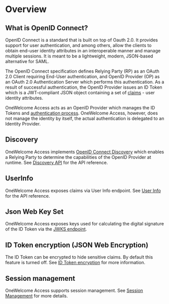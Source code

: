# Overview

## What is OpenID Connect?
OpenID Connect is a standard that is built on top of Oauth 2.0. It provides support for user authentication, and among others, allow the clients to obtain 
end-user identity attributes in an interoperable manner and manage multiple sessions. It is meant to be a lightweight, modern, JSON-based alternative for SAML.

The OpenID Connect specification defines Relying Party (RP) as an OAuth 2.0 Client requiring End-User authentication, and OpenID Provider (OP) as an OAuth 2.0 
Authentication Server which performs this authentication. As a result of successful authentication, the OpenID Provider issues an ID Token which is
a JWT-compliant JSON object containing a set of [claims](scopes-and-claims.md) - user identity attributes.

OneWelcome Access acts as an OpenID Provider which manages the ID Tokens and [authentication process](authentication.md). OneWelcome Access, 
however, does not manage the identity by itself, the actual authentication is delegated to an Identity Provider.

##  Discovery
OneWelcome Access implements [OpenID Connect Discovery](https://openid.net/specs/openid-connect-discovery-1_0.html) which enables a Relying Party
to determine the capabilities of the OpenID Provider at runtime. See [Discovery API](../../../api-reference/oidc/discovery.md) for the API reference. 

## UserInfo
OneWelcome Access exposes claims via User Info endpoint. See [User Info](../../../api-reference/oidc/user-info.md) for the API reference.

## Json Web Key Set
OneWelcome Access exposes keys used for calculating the digital signature of the ID Token via the [JWKS endpoint](../../../api-reference/oidc/jwks.md).

## ID Token encryption (JSON Web Encryption)
The ID Token can be encrypted to hide sensitive claims. By default this feature is turned off. See 
[ID Token encryption](../id-token-encryption/id-token-encryption.md) for more information.

## Session management 
OneWelcome Access supports session management. See [Session Management](../session-management/index.md) for more details.